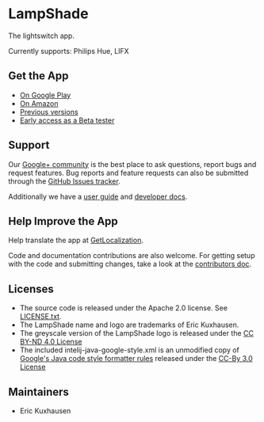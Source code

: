 LampShade
=========

The lightswitch app.

Currently supports: Philips Hue, LIFX

Get the App
-----------

* [On Google Play](https://play.google.com/store/apps/details?id=com.kuxhausen.huemore)
* [On Amazon](http://www.amazon.com/Eric-Kuxhausen-LampShade-io/dp/B00GIBLGMQ)
* [Previous versions](https://github.com/ekux44/LampShade/releases)
* [Early access as a Beta tester](https://plus.google.com/communities/108063703504223273151)

Support
-------

Our [Google+ community](https://plus.google.com/communities/117876087643455039742) is the best place to ask questions, report bugs and request features.
Bug reports and feature requests can also be submitted through the [GitHub Issues tracker](https://github.com/ekux44/LampShade/issues).

Additionally we have a [user guide](user_guide.md) and [developer docs](documentation/index.md).

Help Improve the App
--------------------

Help translate the app at [GetLocalization](https://www.getlocalization.com/lampshadeIO/).

Code and documentation contributions are also welcome. For getting setup with the code and submitting changes, take a look at the [contributors doc](CONTRIBUTING.md).

Licenses
--------

 * The source code is released under the Apache 2.0 license. See [LICENSE.txt](LICENSE.txt).
 * The LampShade name and logo are trademarks of Eric Kuxhausen.
 * The greyscale version of the LampShade logo is released under the [CC BY-ND 4.0 License](https://creativecommons.org/licenses/by-nd/4.0/)
 * The included intelij-java-google-style.xml is an unmodified copy of [Google's Java code style formatter rules](https://code.google.com/p/google-styleguide/source/browse/trunk/intellij-java-google-style.xml) released under the [CC-By 3.0 License](http://creativecommons.org/licenses/by/3.0/)

Maintainers
-----------
* Eric Kuxhausen
